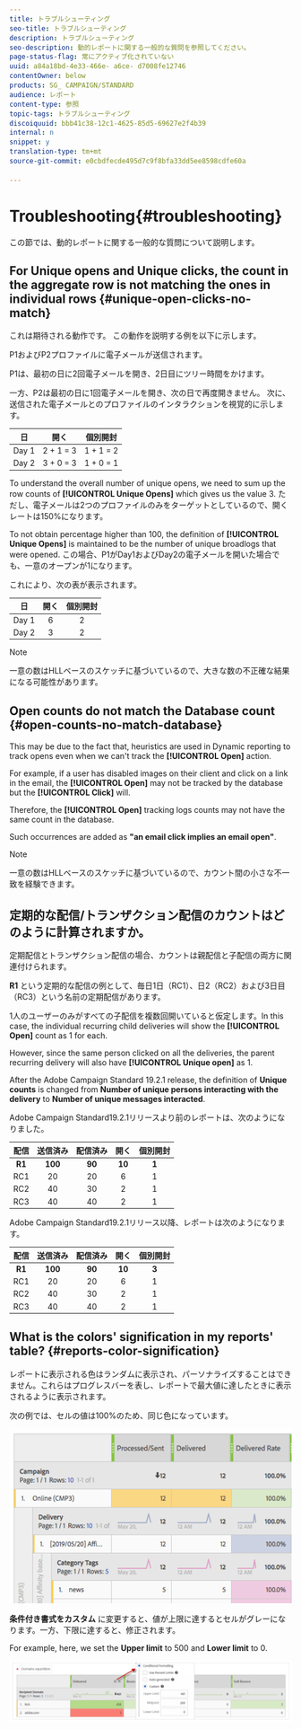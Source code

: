 ```yaml
---
title: トラブルシューティング
seo-title: トラブルシューティング
description: トラブルシューティング
seo-description: 動的レポートに関する一般的な質問を参照してください。
page-status-flag: 常にアクティブ化されていない
uuid: a84a18bd-4e33-466e- a6ce- d7008fe12746
contentOwner: below
products: SG_ CAMPAIGN/STANDARD
audience: レポート
content-type: 参照
topic-tags: トラブルシューティング
discoiquuid: bbb41c38-12c1-4625-85d5-69627e2f4b39
internal: n
snippet: y
translation-type: tm+mt
source-git-commit: e0cbdfecde495d7c9f8bfa33dd5ee8598cdfe60a

---
```



# Troubleshooting{#troubleshooting}

この節では、動的レポートに関する一般的な質問について説明します。

## For Unique opens and Unique clicks, the count in the aggregate row is not matching the ones in individual rows {#unique-open-clicks-no-match}

これは期待される動作です。
この動作を説明する例を以下に示します。

P1およびP2プロファイルに電子メールが送信されます。

P1は、最初の日に2回電子メールを開き、2日目にツリー時間をかけます。

一方、P2は最初の日に1回電子メールを開き、次の日で再度開きません。
次に、送信された電子メールとのプロファイルのインタラクションを視覚的に示します。

<table> 
 <thead> 
  <tr> 
   <th align="center"> <strong>日</strong><br /> </th> 
   <th align="center"> <strong>開く</strong><br /> </th> 
   <th align="center"> <strong>個別開封</strong><br /> </th> 
  </tr> 
 </thead> 
 <tbody> 
  <tr> 
   <td align="center"> Day 1<br /> </td> 
   <td align="center"> 2 + 1 = 3<br /> </td> 
   <td align="center"> 1 + 1 = 2<br /> </td> 
  </tr> 
  <tr> 
   <td align="center"> Day 2<br /> </td> 
   <td align="center"> 3 + 0 = 3<br /> </td> 
   <td align="center"> 1 + 0 = 1<br /> </td> 
  </tr>
 </tbody> 
</table>

To understand the overall number of unique opens, we need to sum up the row counts of **[!UICONTROL Unique Opens]** which gives us the value 3. ただし、電子メールは2つのプロファイルのみをターゲットとしているので、開くレートは150%になります。

To not obtain percentage higher than 100, the definition of **[!UICONTROL Unique Opens]** is maintained to be the number of unique broadlogs that were opened. この場合、P1がDay1およびDay2の電子メールを開いた場合でも、一意のオープンが1になります。

これにより、次の表が表示されます。

<table> 
 <thead> 
  <tr> 
   <th align="center"> <strong>日</strong><br /> </th> 
   <th align="center"> <strong>開く</strong><br /> </th> 
   <th align="center"> <strong>個別開封</strong><br /> </th> 
  </tr> 
 </thead> 
 <tbody> 
  <tr> 
   <td align="center"> Day 1<br /> </td> 
   <td align="center"> 6<br /> </td> 
   <td align="center"> 2<br /> </td>
  </tr> 
  <tr> 
   <td align="center"> Day 2<br /> </td> 
   <td align="center"> 3<br /> </td> 
   <td align="center"> 2<br /> </td> 
  </tr> 
 </tbody> 
</table>

>[!NOTE]
>
>一意の数はHLLベースのスケッチに基づいているので、大きな数の不正確な結果になる可能性があります。

## Open counts do not match the Database count {#open-counts-no-match-database}

This may be due to the fact that, heuristics are used in Dynamic reporting to track opens even when we can't track the **[!UICONTROL Open]** action.

For example, if a user has disabled images on their client and click on a link in the email, the **[!UICONTROL Open]** may not be tracked by the database but the **[!UICONTROL Click]** will.

Therefore, the **[!UICONTROL Open]** tracking logs counts may not have the same count in the database.

Such occurrences are added as **"an email click implies an email open"**.

>[!NOTE]
>
>一意の数はHLLベースのスケッチに基づいているので、カウント間の小さな不一致を経験できます。

## 定期的な配信/トランザクション配信のカウントはどのように計算されますか。

定期配信とトランザクション配信の場合、カウントは親配信と子配信の両方に関連付けられます。

**R1** という定期的な配信の例として、毎日1日（RC1）、日2（RC2）および3日目（RC3）という名前の定期配信があります。

1人のユーザーのみがすべての子配信を複数回開いていると仮定します。In this case, the individual recurring child deliveries will show the **[!UICONTROL Open]** count as 1 for each.

However, since the same person clicked on all the deliveries, the parent recurring delivery will also have **[!UICONTROL Unique open]** as 1.

After the Adobe Campaign Standard 19.2.1 release, the definition of **Unique counts** is changed from **Number of unique persons interacting with the delivery** to **Number of unique messages interacted**.

Adobe Campaign Standard19.2.1リリースより前のレポートは、次のようになりました。

<table> 
 <thead> 
  <tr> 
   <th align="center"> <strong>配信</strong><br /> </th> 
   <th align="center"> <strong>送信済み</strong><br /> </th> 
   <th align="center"> <strong>配信済み</strong><br /> </th>
   <th align="center"> <strong>開く</strong><br /> </th> 
   <th align="center"> <strong>個別開封</strong><br /> </th>
  </tr> 
 </thead> 
 <tbody> 
  <tr> 
   <td align="center"> <strong>R1<br/> </td> 
   <td align="center"> <strong>100<br/> </td> 
   <td align="center"> <strong>90<br/> </td> 
   <td align="center"> <strong>10<br/> </td> 
   <td align="center"> <strong>1<br/> </td> 
  </tr> 
  <tr> 
   <td align="center"> RC1<br/> </td> 
   <td align="center"> 20<br /> </td> 
   <td align="center"> 20<br /> </td> 
   <td align="center"> 6<br /> </td> 
   <td align="center"> 1<br /> </td> 
  </tr>
    <tr> 
   <td align="center"> RC2<br /> </td> 
   <td align="center"> 40<br /> </td> 
   <td align="center"> 30<br /> </td> 
   <td align="center"> 2<br /> </td> 
   <td align="center"> 1<br /> </td> 
  </tr> 
    <tr> 
   <td align="center"> RC3<br /> </td> 
   <td align="center"> 40<br /> </td> 
   <td align="center"> 40<br /> </td> 
   <td align="center"> 2<br /> </td> 
   <td align="center"> 1<br /> </td> 
  </tr>
 </tbody> 
</table>

Adobe Campaign Standard19.2.1リリース以降、レポートは次のようになります。

<table> 
 <thead> 
  <tr> 
   <th align="center"> <strong>配信</strong><br /> </th> 
   <th align="center"> <strong>送信済み</strong><br /> </th> 
   <th align="center"> <strong>配信済み</strong><br /> </th>
   <th align="center"> <strong>開く</strong><br /> </th> 
   <th align="center"> <strong>個別開封</strong><br /> </th>
  </tr> 
 </thead> 
 <tbody> 
  <tr> 
   <td align="center"> <strong>R1<br/> </td> 
   <td align="center"> <strong>100<br/> </td> 
   <td align="center"> <strong>90<br/> </td> 
   <td align="center"> <strong>10<br/> </td> 
   <td align="center"> <strong>3<br/> </td> 
  </tr> 
  <tr> 
   <td align="center"> RC1<br/> </td> 
   <td align="center"> 20<br /> </td> 
   <td align="center"> 20<br /> </td> 
   <td align="center"> 6<br /> </td> 
   <td align="center"> 1<br /> </td> 
  </tr>
    <tr> 
   <td align="center"> RC2<br /> </td> 
   <td align="center"> 40<br /> </td> 
   <td align="center"> 30<br /> </td> 
   <td align="center"> 2<br /> </td> 
   <td align="center"> 1<br /> </td> 
  </tr> 
    <tr> 
   <td align="center"> RC3<br /> </td> 
   <td align="center"> 40<br /> </td> 
   <td align="center"> 40<br /> </td> 
   <td align="center"> 2<br /> </td> 
   <td align="center"> 1<br /> </td> 
  </tr> 
 </tbody> 
</table>

## What is the colors' signification in my reports' table? {#reports-color-signification}

レポートに表示される色はランダムに表示され、パーソナライズすることはできません。これらはプログレスバーを表し、レポートで最大値に達したときに表示されるように表示されます。

次の例では、セルの値は100%のため、同じ色になっています。

![](assets/troubleshooting_1.png)

**条件付き書式をカスタム** に変更すると、値が上限に達するとセルがグレーになります。一方、下限に達すると、修正されます。

For example, here, we set the **Upper limit** to 500 and **Lower limit** to 0.

![](assets/troubleshooting_2.png)